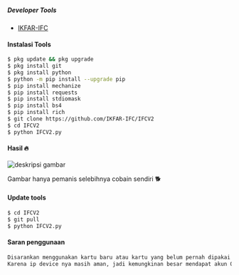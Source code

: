 ##### Developer Tools
- [IKFAR-IFC]()
#### Instalasi Tools
``` bash
$ pkg update && pkg upgrade
$ pkg install git
$ pkg install python
$ python -m pip install --upgrade pip
$ pip install mechanize
$ pip install requests
$ pip install stdiomask
$ pip install bs4
$ pip install rich
$ git clone https://github.com/IKFAR-IFC/IFCV2
$ cd IFCV2
$ python IFCV2.py
```
#### Hasil 🔥
![deskripsi gambar](https://i.ibb.co/Lgyq2sv/IMG_20220915_004806.png)

Gambar hanya pemanis selebihnya cobain sendiri 🐕

#### Update tools
``` bash
$ cd IFCV2
$ git pull
$ python IFCV2.py
```
#### Saran penggunaan
``` python
Disarankan menggunakan kartu baru atau kartu yang belum pernah dipakai untuk crack.
Karena ip device nya masih aman, jadi kemungkinan besar mendapat akun OK

